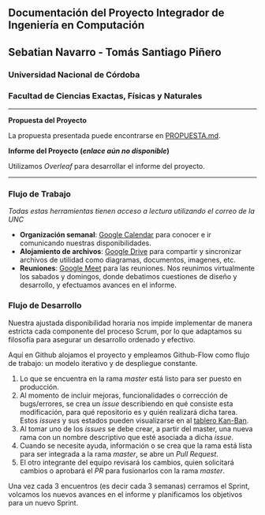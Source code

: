 ## Documentación del Proyecto Integrador de Ingeniería en Computación
## Sebatian Navarro - Tomás Santiago Piñero
### Universidad Nacional de Córdoba
### Facultad de Ciencias Exactas, Físicas y Naturales

---

**Propuesta del Proyecto**

La propuesta presentada puede encontrarse en [PROPUESTA.md](PROPUESTA.md).

**Informe del Proyecto (_enlace aún no disponible_)**

Utilizamos _Overleaf_ para desarrollar el informe del proyecto. 

---

### Flujo de Trabajo
_Todas estas herramientas tienen acceso a lectura utilizando el correo de la UNC_

- **Organización semanal**: [Google Calendar](https://calendar.google.com/calendar/u/1?cid=Y18zcXA5YWtmZGhjN2U2M2g4Y25qazRwbGxha0Bncm91cC5jYWxlbmRhci5nb29nbGUuY29t) para conocer e ir comunicando nuestras disponibilidades.
- **Alojamiento de archivos**: [Google Drive](https://drive.google.com/drive/folders/1Rg1NTkIZwqG5SRTmGsobhuB6qRFj78Vz?usp=sharing) para compartir y sincronizar archivos de utilidad como diagramas, documentos, imagenes, etc.
- **Reuniones**: [Google Meet](https://meet.google.com/czx-czry-yzy) para las reuniones. Nos reunimos virtualmente los sabados y domingos, donde debatimos cuestiones de diseño y desarrollo, y efectuamos avances en el informe.

### Flujo de Desarrollo
Nuestra ajustada disponibilidad horaria nos impide implementar de manera estricta cada componente del proceso Scrum, por lo que adaptamos su filosofía para asegurar un desarrollo ordenado y efectivo.

Aquí en Github alojamos el proyecto y empleamos Github-Flow como flujo de trabajo: un modelo iterativo y de despliegue constante.
1. Lo que se encuentra en la rama _master_ está listo para ser puesto en producción.
2. Al momento de incluir mejoras, funcionalidades o corrección de bugs/errores, se crea un _issue_ describiendo en qué consiste esta modificación, para qué repositorio es y quién realizará dicha tarea. Estos _issues_ y sus estados pueden visualizarse en al [tablero Kan-Ban](https://github.com/orgs/PI-Navarro-Pinero/projects/1).
3. Al tomar uno de los _issues_ se debe crear, a partir del master, una nueva rama con un nombre descriptivo que esté asociada a dicha _issue_.
4. Cuando se necesite ayuda, información o se crea que la rama está lista para ser integrada a la rama _master_, se abre un _Pull Request_.
5. El otro integrante del equipo revisará los cambios, quien solicitará cambios o aprobará el _PR_ para fusionarlos con la rama _master_.

Una vez cada 3 encuentros (es decir cada 3 semanas) cerramos el Sprint, volcamos los nuevos avances en el informe y planificamos los objetivos para un nuevo Sprint.
